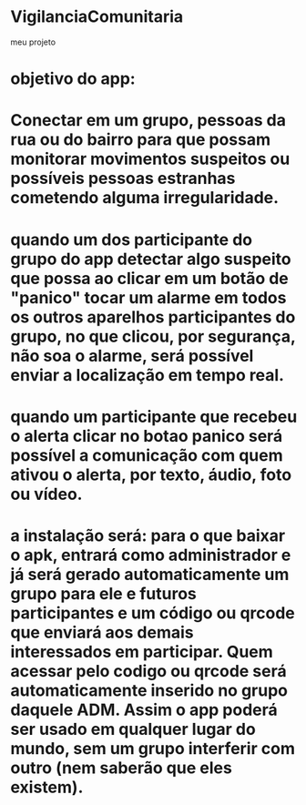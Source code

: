 # VigilanciaComunitaria
meu projeto
#
# objetivo do app:
# Conectar em um grupo, pessoas da rua ou do bairro para que possam monitorar movimentos suspeitos ou possíveis pessoas estranhas cometendo alguma irregularidade.
# quando um dos participante do grupo do app detectar algo suspeito que possa ao clicar em um botão de "panico" tocar um alarme em todos os outros aparelhos participantes do grupo, no que clicou, por segurança, não soa o alarme, será possível enviar a localização em tempo real.
# quando um participante que recebeu o alerta clicar no botao panico será possível a comunicação com quem ativou o alerta, por texto, áudio, foto ou vídeo.
# a instalação será: para o que baixar o apk, entrará como administrador e já será gerado automaticamente um grupo para ele e futuros participantes e um código ou qrcode que enviará aos demais interessados em participar. Quem acessar pelo codigo ou qrcode será automaticamente inserido no grupo daquele ADM. Assim o app poderá ser usado em qualquer lugar do mundo, sem um grupo interferir com outro (nem saberão que eles existem).
# 
